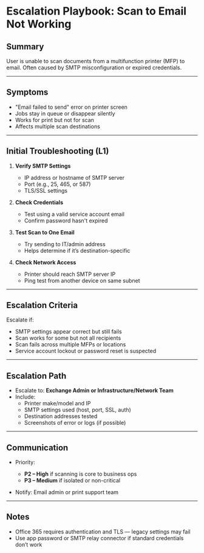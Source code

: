 # Escalation Playbook: Scan to Email Not Working

## Summary
User is unable to scan documents from a multifunction printer (MFP) to email. Often caused by SMTP misconfiguration or expired credentials.

---

## Symptoms

- "Email failed to send" error on printer screen
- Jobs stay in queue or disappear silently
- Works for print but not for scan
- Affects multiple scan destinations

---

## Initial Troubleshooting (L1)

1. **Verify SMTP Settings**
   - IP address or hostname of SMTP server
   - Port (e.g., 25, 465, or 587)
   - TLS/SSL settings

2. **Check Credentials**
   - Test using a valid service account email
   - Confirm password hasn't expired

3. **Test Scan to One Email**
   - Try sending to IT/admin address
   - Helps determine if it’s destination-specific

4. **Check Network Access**
   - Printer should reach SMTP server IP
   - Ping test from another device on same subnet

---

## Escalation Criteria

Escalate if:
- SMTP settings appear correct but still fails
- Scan works for some but not all recipients
- Scan fails across multiple MFPs or locations
- Service account lockout or password reset is suspected

---

## Escalation Path

- Escalate to: **Exchange Admin or Infrastructure/Network Team**
- Include:
  - Printer make/model and IP
  - SMTP settings used (host, port, SSL, auth)
  - Destination addresses tested
  - Screenshots of error or logs (if possible)

---

## Communication

- Priority:
  - **P2 – High** if scanning is core to business ops  
  - **P3 – Medium** if isolated or non-critical

- Notify: Email admin or print support team

---

## Notes

- Office 365 requires authentication and TLS — legacy settings may fail
- Use app password or SMTP relay connector if standard credentials don’t work
